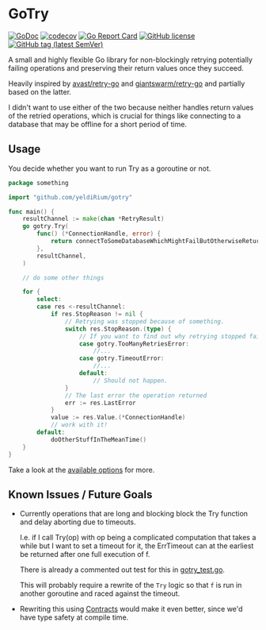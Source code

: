 # GoTry

[![GoDoc](https://godoc.org/github.com/yeldiRium/gotry?status.svg)](https://godoc.org/github.com/yeldiRium/gotry)
[![codecov](https://codecov.io/gh/yeldiRium/gotry/branch/master/graph/badge.svg)](https://codecov.io/gh/yeldiRium/gotry)
[![Go Report Card](https://goreportcard.com/badge/github.com/yeldiRium/gotry)](https://goreportcard.com/report/github.com/yeldiRium/gotry)
[![GitHub license](https://img.shields.io/github/license/yeldiRium/gotry.svg)](https://github.com/yeldiRium/gotry/blob/master/LICENSE)
[![GitHub tag (latest SemVer)](https://img.shields.io/github/tag/yeldiRium/gotry.svg)](https://github.com/yeldiRium/gotry/releases)

A small and highly flexible Go library for non-blockingly retrying potentially
failing operations and preserving their return values once they succeed.

Heavily inspired by [avast/retry-go](https://github.com/avast/retry-go) and
[giantswarm/retry-go](https://github.com/giantswarm/retry-go) and partially
based on the latter.

I didn't want to use either of the two because neither
handles return values of the retried operations, which is crucial for things
like connecting to a database that may be offline for a short period of time.

## Usage

You decide whether you want to run Try as a goroutine or not.

```go
package something

import "github.com/yeldiRium/gotry"

func main() {
    resultChannel := make(chan *RetryResult)
    go gotry.Try(
        func() (*ConnectionHandle, error) {
            return connectToSomeDatabaseWhichMightFailButOtherwiseReturnsAHandle()
        },
        resultChannel,
    )

    // do some other things

    for {
        select:
        case res <-resultChannel:
            if res.StopReason != nil {
                // Retrying was stopped because of something.
                switch res.StopReason.(type) {
                    // If you want to find out why retrying stopped failed.
                    case gotry.TooManyRetriesError:
                        //...
                    case gotry.TimeoutError:
                        //...
                    default:
                        // Should not happen.
                }
                // The last error the operation returned
                err := res.LastError
            }
            value := res.Value.(*ConnectionHandle)
            // work with it!
        default:
            doOtherStuffInTheMeanTime()
    }
}
```

Take a look at the [available options](./options.go) for more.

## Known Issues / Future Goals

* Currently operations that are long and blocking block the Try function and delay aborting due to timeouts.

  I.e. if I call Try(op) with op being a complicated computation that takes a while but I want to set a timeout for it,
  the ErrTimeout can at the earliest be returned after one full execution of f.

  There is already a commented out test for this in [gotry_test.go](./gotry_test.go).

  This will probably require a rewrite of the `Try` logic so that `f` is run in another goroutine and raced against the
  timeout.
* Rewriting this using [Contracts](https://go.googlesource.com/proposal/+/master/design/go2draft-contracts.md) would make it even better, since we'd have type safety at compile time.
